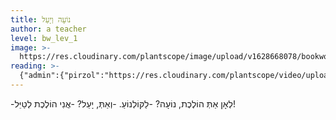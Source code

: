```yaml
---
title: נוֹעָה וְיָעֵל
author: a teacher
level: bw_lev_1
image: >-
  https://res.cloudinary.com/plantscope/image/upload/v1628668078/bookworm_webapp/illustrations/nfpe_fjpl.jpg
reading: >-
  {"admin":{"pirzol":"https://res.cloudinary.com/plantscope/video/upload/v1630418584/Admin%20recordings/wgorpqfjtssse4sfs2sw.mp3"}}
---
```

-לְאָן אַתְּ הוֹלֶכֶת, נוֹעָה?
-לַקּוֹלְנוֹעַ.
-וְאַתְּ, יָעֵל?
-אֲנִי הוֹלֶכֶת לְטַיֵּל!
